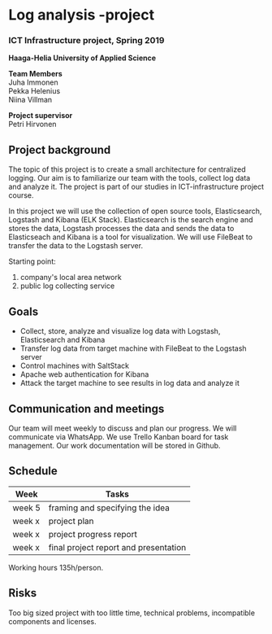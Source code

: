 # Log analysis -project

### ICT Infrastructure project, Spring 2019
**Haaga-Helia University of Applied Science**

**Team Members**  
Juha Immonen  
Pekka Helenius  
Niina Villman  

**Project supervisor**  
Petri Hirvonen

## Project background
The topic of this project is to create a small architecture for centralized logging. Our aim is to familiarize our team with the tools, collect log data and analyze it. The project is part of our studies in ICT-infrastructure project course.

In this project we will use the collection of open source tools, Elasticsearch, Logstash and Kibana (ELK Stack). Elasticsearch is the search engine and stores the data, Logstash processes the data and sends the data to Elasticseach and Kibana is a tool for visualization. We will use FileBeat to transfer the data to the Logstash server.

Starting point:
1. company's local area network
2. public log collecting service


## Goals
- Collect, store, analyze and visualize log data with Logstash, Elasticsearch and Kibana
- Transfer log data from target machine with FileBeat to the Logstash server
- Control machines with SaltStack
- Apache web authentication for Kibana
- Attack the target machine to see results in log data and analyze it



## Communication and meetings
Our team will meet weekly to discuss and plan our progress. We will communicate via WhatsApp. We use Trello Kanban board for task management. Our work documentation will be stored in Github.


## Schedule
Week | Tasks
---- | -----
week 5 | framing and specifying the idea
week x | project plan
week x | project progress report
week x | final project report and presentation

Working hours 135h/person.

## Risks
Too big sized project with too little time, technical problems, incompatible components and licenses.
